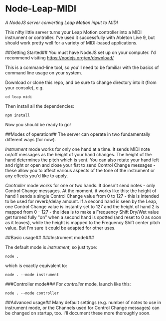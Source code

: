 # Node-Leap-MIDI
*A NodeJS server converting Leap Motion input to MIDI*

This nifty little server turns your Leap Motion controller into a MIDI instrument or controller. I've used it successfully with Ableton Live 9, but should work pretty well for a variety of MIDI-based applications.

##Getting Started##
You must have NodeJS set up on your computer. I'd recommend visiting https://nodejs.org/en/download/

This is a command-line tool, so you'll need to be familiar with the basics of command line usage on your system.

Download or clone this repo, and be sure to change directory into it (from your console), e.g.
```
cd leap-midi
```
Then install all the dependencies:
```
npm install
```

Now you should be ready to go!


##Modes of operation##
The server can operate in two fundamentally different ways (for now).

*Instrument* mode works for only one hand at a time. It sends MIDI note on/off messages as the height of your hand changes. The height of the hand determines the pitch which is sent. You can also rotate your hand left and right or open and close your fist to send Control Change messages - these allow you to affect various aspects of the tone of the instrument or any effects you'd like to apply.

*Controller* mode works for one or two hands. It doesn't send notes - only Control Change messages. At the moment, it works like this: the height of hand 1 sends a single Control Change value from 0 to 127 - this is intended to be used for reverb/delay amount. If a second hand is seen by the Leap, one Control Change value is instantly set to 127 and the height of hand 2 is mapped from 0 - 127 - the idea is to make a Frequency Shift Dry/Wet value get turned fully "on" when a second hand is spotted (and reset to 0 as soon as it leaves), while the height is mapped to the Frequency Shift center pitch value. But I'm sure it could be adapted for other uses.


##Basic usage##
###Instrument mode###


The default mode is *instrument*, so just type:
```
node .
````
which is exactly equivalent to:
```
node . --mode instrument
```

###Controller mode###
For *controller* mode, launch like this:
```
node . --mode controller
```

##Advanced usage##
Many default settings (e.g. number of notes to use in instrument mode, or the Channels used for Control Change messages) can be changed on startup, too. I'll document these more thoroughly soon.
